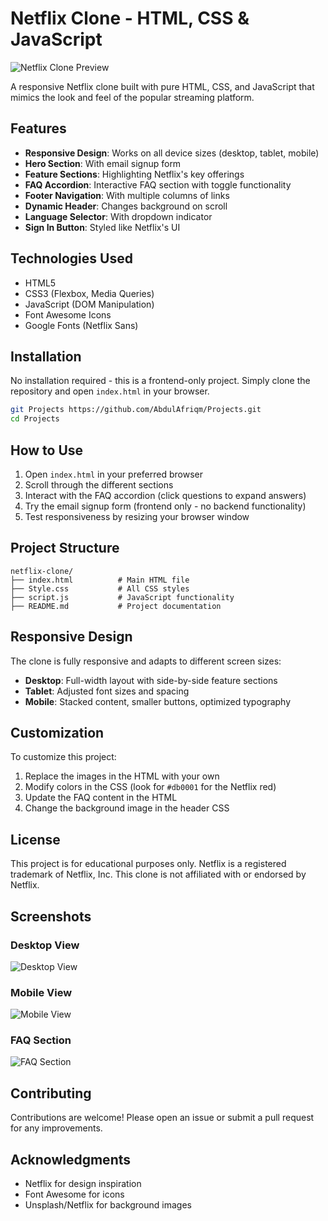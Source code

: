 # Netflix Clone - HTML, CSS & JavaScript

![Netflix Clone Preview](https://assets.nflxext.com/ffe/siteui/vlv3/9d3533b2-0e2b-40b2-95e0-ecd7979cc88b/a3873901-5b7c-46eb-b9fa-12fea5197bd3/IN-en-20240311-popsignuptwoweeks-perspective_alpha_website_large.jpg)

A responsive Netflix clone built with pure HTML, CSS, and JavaScript that mimics the look and feel of the popular streaming platform.

## Features

- **Responsive Design**: Works on all device sizes (desktop, tablet, mobile)
- **Hero Section**: With email signup form
- **Feature Sections**: Highlighting Netflix's key offerings
- **FAQ Accordion**: Interactive FAQ section with toggle functionality
- **Footer Navigation**: With multiple columns of links
- **Dynamic Header**: Changes background on scroll
- **Language Selector**: With dropdown indicator
- **Sign In Button**: Styled like Netflix's UI

## Technologies Used

- HTML5
- CSS3 (Flexbox, Media Queries)
- JavaScript (DOM Manipulation)
- Font Awesome Icons
- Google Fonts (Netflix Sans)

## Installation

No installation required - this is a frontend-only project. Simply clone the repository and open `index.html` in your browser.

```bash
git Projects https://github.com/AbdulAfriqm/Projects.git
cd Projects
```

## How to Use

1. Open `index.html` in your preferred browser
2. Scroll through the different sections
3. Interact with the FAQ accordion (click questions to expand answers)
4. Try the email signup form (frontend only - no backend functionality)
5. Test responsiveness by resizing your browser window

## Project Structure

```
netflix-clone/
├── index.html          # Main HTML file
├── Style.css           # All CSS styles
├── script.js           # JavaScript functionality
├── README.md           # Project documentation
```

## Responsive Design

The clone is fully responsive and adapts to different screen sizes:

- **Desktop**: Full-width layout with side-by-side feature sections
- **Tablet**: Adjusted font sizes and spacing
- **Mobile**: Stacked content, smaller buttons, optimized typography

## Customization

To customize this project:

1. Replace the images in the HTML with your own
2. Modify colors in the CSS (look for `#db0001` for the Netflix red)
3. Update the FAQ content in the HTML
4. Change the background image in the header CSS

## License

This project is for educational purposes only. Netflix is a registered trademark of Netflix, Inc. This clone is not affiliated with or endorsed by Netflix.

## Screenshots

### Desktop View
![Desktop View](screenshots/desktop.png)

### Mobile View
![Mobile View](screenshots/mobile.png)

### FAQ Section
![FAQ Section](screenshots/faq.png)

## Contributing

Contributions are welcome! Please open an issue or submit a pull request for any improvements.

## Acknowledgments

- Netflix for design inspiration
- Font Awesome for icons
- Unsplash/Netflix for background images
